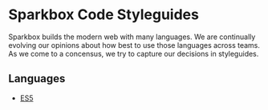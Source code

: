 # Sparkbox Code Styleguides

Sparkbox builds the modern web with many languages.  We are continually
evolving our opinions about how best to use those languages across teams.  As
we come to a concensus, we try to capture our decisions in styleguides.

## Languages
* [ES5](./es5)
